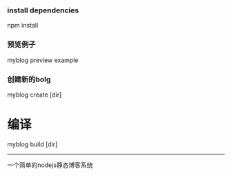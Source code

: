 
### install dependencies
npm install

### 预览例子
myblog preview example

### 创建新的bolg
myblog create [dir]

# 编译
myblog build [dir]


---------------------
一个简单的nodejs静态博客系统


